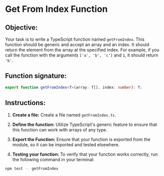 # Get From Index Function

## Objective:

Your task is to write a TypeScript function named `getFromIndex`. This function should be generic and accept an array and an index. It should return the element from the array at the specified index. For example, if you call the function with the arguments `['a', 'b', 'c']` and `1`, it should return `'b'`.

## Function signature:

```typescript
export function getFromIndex<T>(array: T[], index: number): T;
```

## Instructions:

1. **Create a file:** Create a file named `getFromIndex.ts`.

2. **Define the function:** Utilize TypeScript's generic feature to ensure that this function can work with arrays of any type.

3. **Export the Function:** Ensure that your function is exported from the module, so it can be imported and tested elsewhere.

4. **Testing your function:** To verify that your function works correctly, run the following command in your terminal:

```Bash
npm test -- getFromIndex
```
